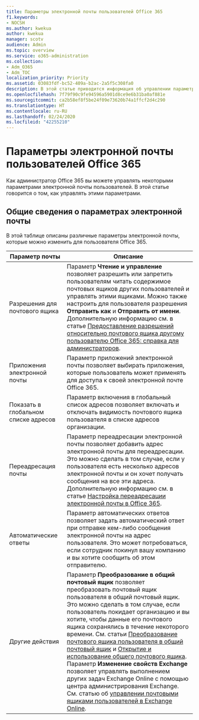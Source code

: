 ```yaml
---
title: Параметры электронной почты пользователей Office 365
f1.keywords:
- NOCSH
ms.author: kwekua
author: kwekua
manager: scotv
audience: Admin
ms.topic: overview
ms.service: o365-administration
ms.collection:
- Adm_O365
- Adm_TOC
localization_priority: Priority
ms.assetid: 03083fdf-bc52-409a-b2ac-2a5f5c308fa0
description: В этой статье приводится информация об управлении параметрами для пользователей.
ms.openlocfilehash: 7f79f90c9fe94596a5901d8ce9e6b31ba0af881e
ms.sourcegitcommit: ca2b58ef8f5be24f09e73620b74a1ffcf2d4c290
ms.translationtype: HT
ms.contentlocale: ru-RU
ms.lasthandoff: 02/24/2020
ms.locfileid: "42255210"
---
```

# <a name="office-365-user-email-settings"></a>Параметры электронной почты пользователей Office 365

Как администратор Office 365 вы можете управлять некоторыми параметрами электронной почты пользователей. В этой статье говорится о том, как управлять этими параметрами.

## <a name="summary-of-email-settings"></a>Общие сведения о параметрах электронной почты

В этой таблице описаны различные параметры электронной почты, которые можно изменить для пользователя Office 365.


|Параметр почты|Описание  |
|---------|---------|
|Разрешения для почтового ящика| Параметр **Чтение и управление** позволяет разрешить или запретить пользователям читать содержимое почтовых ящиков других пользователей и управлять этими ящиками. Можно также настроить для пользователя разрешения **Отправить как** и **Отправить от имени**. Дополнительную информацию см. в статье [Предоставление разрешений относительно почтового ящика другому пользователю Office 365: справка для администраторов](../add-users/give-mailbox-permissions-to-another-user.md). |
|Приложения электронной почты| Параметр приложений электронной почты позволяет выбирать приложения, которые пользователь может применять для доступа к своей электронной почте Office 365. |
|Показать в глобальном списке адресов| Параметр включения в глобальный список адресов позволяет включать и отключать видимость почтового ящика пользователя в списке адресов организации. |
|Переадресация почты|Параметр переадресации электронной почты позволяет добавить адрес электронной почты для переадресации. Это можно сделать в том случае, если у пользователя есть несколько адресов электронной почты и он хочет получать сообщения на все эти адреса. Дополнительную информацию см. в статье [Настройка переадресации электронной почты в Office 365](configure-email-forwarding.md).|
|Автоматические ответы|Параметр автоматических ответов позволяет задать автоматический ответ при отправке кем-либо сообщения электронной почты на адрес пользователя. Это может потребоваться, если сотрудник покинул вашу компанию и вы хотите сообщить об этом отправителю.|
|Другие действия| Параметр **Преобразование в общий почтовый ящик** позволяет преобразовать почтовый ящик пользователя в общий почтовый ящик. Это можно сделать в том случае, если пользователь покидает организацию и вы хотите, чтобы данные его почтового ящика сохранялись в течение некоторого времени. См. статьи [Преобразование почтового ящика пользователя в общий почтовый ящик](convert-user-mailbox-to-shared-mailbox.md) и [Открытие и использование общего почтового ящика](https://support.office.com/article/open-and-use-a-shared-mailbox-in-outlook-d94a8e9e-21f1-4240-808b-de9c9c088afd).</br>Параметр **Изменение свойств Exchange** позволяет управлять выполнением других задач Exchange Online с помощью центра администрирования Exchange. См. статью об [управлении почтовыми ящиками пользователей в Exchange Online](https://docs.microsoft.com/exchange/recipients-in-exchange-online/manage-user-mailboxes/manage-user-mailboxes).|

